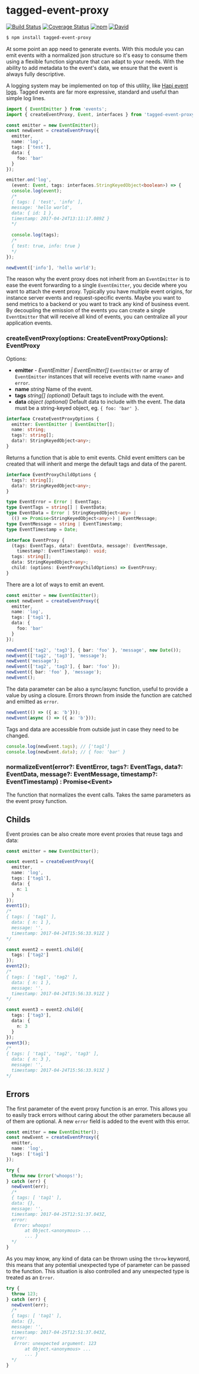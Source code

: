 # tagged-event-proxy

[![Build Status](https://travis-ci.org/gagle/tagged-event-proxy.svg?branch=master)](https://travis-ci.org/gagle/tagged-event-proxy)
[![Coverage Status](https://coveralls.io/repos/github/gagle/tagged-event-proxy/badge.svg?branch=master)](https://coveralls.io/github/gagle/tagged-event-proxy?branch=master)
[![npm](https://img.shields.io/npm/dm/tagged-event-proxy.svg)](https://www.npmjs.com/package/tagged-event-proxy)
[![David](https://img.shields.io/david/gagle/tagged-event-proxy.svg)](https://david-dm.org/gagle/tagged-event-proxy)

```bash
$ npm install tagged-event-proxy 
```

At some point an app need to generate events. With this module you can emit events with a normalized json structure so it's easy to consume them using a flexible function signature that can adapt to your needs. With the ability to add metadata to the event's data, we ensure that the event is always fully descriptive.

A logging system may be implemented on top of this utility, like [Hapi event logs](https://hapijs.com/tutorials/logging). Tagged events are far more expressive, standard and useful than simple log lines.

```typescript
import { EventEmitter } from 'events';
import { createEventProxy, Event, interfaces } from 'tagged-event-proxy';

const emitter = new EventEmitter();
const newEvent = createEventProxy({
  emitter,
  name: 'log',
  tags: ['test'],
  data: {
    foo: 'bar'
  }
});

emitter.on('log',
  (event: Event, tags: interfaces.StringKeyedObject<boolean>) => {
  console.log(event);
  /*
  { tags: [ 'test', 'info' ],
  message: 'hello world',
  data: { id: 1 },
  timestamp: 2017-04-24T13:11:17.089Z }
  */
  
  console.log(tags);
  /*
  { test: true, info: true }
  */
});

newEvent(['info'], 'hello world');
```

The reason why the event proxy does not inherit from an `EventEmitter` is to ease the event forwarding to a single `EventEmitter`, you decide where you want to attach the event proxy. Typically you have multiple event origins, for instance server events and request-specific events. Maybe you want to send metrics to a backend or you want to track any kind of business event. By decoupling the emission of the events you can create a single `EventEmitter` that will receive all kind of events, you can centralize all your application events.

### createEventProxy(options: CreateEventProxyOptions): EventProxy

Options: 

- __emitter__ - _EventEmitter | EventEmitter[]_ `EventEmitter` or array of `EventEmitter` instances that will receive events with name `<name>` and `error`.
- __name__ _string_ Name of the event.
- __tags__ _string[] (optional)_ Default tags to include with the event.
- __data__ _object (optional)_ Default data to include with the event. The data must be a string-keyed object, eg. `{ foo: 'bar' }`.

```typeScript
interface CreateEventProxyOptions {
  emitter: EventEmitter | EventEmitter[];
  name: string;
  tags?: string[];
  data?: StringKeyedObject<any>;
}
```

Returns a function that is able to emit events. Child event emitters can be created that will inherit and merge the default tags and data of the parent.

```typeScript
interface EventProxyChildOptions {
  tags?: string[];
  data?: StringKeyedObject<any>;
}

type EventError = Error | EventTags;
type EventTags = string[] | EventData;
type EventData = Error | StringKeyedObject<any> |
  (() => Promise<StringKeyedObject<any>>) | EventMessage;
type EventMessage = string | EventTimestamp;
type EventTimestamp = Date;

interface EventProxy {
  (tags: EventTags, data?: EventData, message?: EventMessage,
    timestamp?: EventTimestamp): void;
  tags: string[];
  data: StringKeyedObject<any>;
  child: (options: EventProxyChildOptions) => EventProxy;
}
```

There are a lot of ways to emit an event.

```typescript
const emitter = new EventEmitter();
const newEvent = createEventProxy({
  emitter,
  name: 'log',
  tags: ['tag1'],
  data: {
    foo: 'bar'
  }
});

newEvent(['tag2', 'tag3'], { bar: 'foo' }, 'message', new Date());
newEvent(['tag2', 'tag3'], 'message');
newEvent('message');
newEvent(['tag2', 'tag3'], { bar: 'foo' });
newEvent({ bar: 'foo' }, 'message');
newEvent();
```

The data parameter can be also a sync/async function, useful to provide a value by using a closure. Errors thrown from inside the function are catched and emitted as `error`.

```typescript
newEvent(() => ({ a: 'b'}));
newEvent(async () => ({ a: 'b'}));
```

Tags and data are accessible from outside just in case they need to be changed.

```typescript
console.log(newEvent.tags); // ['tag1']
console.log(newEvent.data); // { foo: 'bar' }
```

### normalizeEvent(error?: EventError, tags?: EventTags, data?: EventData, message?: EventMessage, timestamp?: EventTimestamp) : Promise\<Event\>

The function that normalizes the event calls. Takes the same parameters as the event proxy function.

## Childs

Event proxies can be also create more event proxies that reuse tags and data:

```typescript
const emitter = new EventEmitter();

const event1 = createEventProxy({
  emitter,
  name: 'log',
  tags: ['tag1'],
  data: {
    n: 1
  }
});
event1();
/*
{ tags: [ 'tag1' ],
  data: { n: 1 },
  message: '',
  timestamp: 2017-04-24T15:56:33.912Z }
*/

const event2 = event1.child({
  tags: ['tag2']
});
event2();
/*
{ tags: [ 'tag1', 'tag2' ],
  data: { n: 1 },
  message: '',
  timestamp: 2017-04-24T15:56:33.912Z }
*/

const event3 = event2.child({
  tags: ['tag3'],
  data: {
    n: 3
  }
});
event3();
/*
{ tags: [ 'tag1', 'tag2', 'tag3' ],
  data: { n: 3 },
  message: '',
  timestamp: 2017-04-24T15:56:33.913Z }
*/
```

## Errors

The first parameter of the event proxy function is an error. This allows you to easily track errors without caring about the other parameters because all of them are optional. A new `error` field is added to the event with this error.

```typescript
const emitter = new EventEmitter();
const newEvent = createEventProxy({
  emitter,
  name: 'log',
  tags: ['tag1']
});

try {
  throw new Error('whoops!');
} catch (err) {
  newEvent(err);
  /*
  { tags: [ 'tag1' ],
  data: {},
  message: '',
  timestamp: 2017-04-25T12:51:37.043Z,
  error:
   Error: whoops!
       at Object.<anonymous> ...
       ... }
  */
}
```

As you may know, any kind of data can be thrown using the `throw` keyword, this means that any potential unexpected type of parameter can be passed to the function. This situation is also controlled and any unexpected type is treated as an `Error`.

```typescript
try {
  throw 123;
} catch (err) {
  newEvent(err);
  /*
  { tags: [ 'tag1' ],
  data: {},
  message: '',
  timestamp: 2017-04-25T12:51:37.043Z,
  error:
   Error: unexpected argument: 123
       at Object.<anonymous> ...
       ... }
  */
}
```
